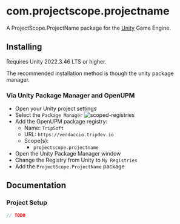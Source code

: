 # com.projectscope.projectname


A ProjectScope.ProjectName package for the [Unity](https://unity.com/) Game Engine.

## Installing

Requires Unity 2022.3.46 LTS or higher.

The recommended installation method is though the unity package manager.

### Via Unity Package Manager and OpenUPM

- Open your Unity project settings
- Select the `Package Manager`
![scoped-registries](https://europe1.discourse-cdn.com/unity/original/3X/8/6/86d23e43ae16b26badf2072280c9d4cbe03d568e.png)
- Add the OpenUPM package registry:
  - Name: `TripSoft`
  - URL: `https://verdaccio.tripdev.io`
  - Scope(s):
    - `projectscope.projectname`
- Open the Unity Package Manager window
- Change the Registry from Unity to `My Registries`
- Add the `ProjectScope.ProjectName` package

## Documentation

### Project Setup

```csharp
// TODO
```

